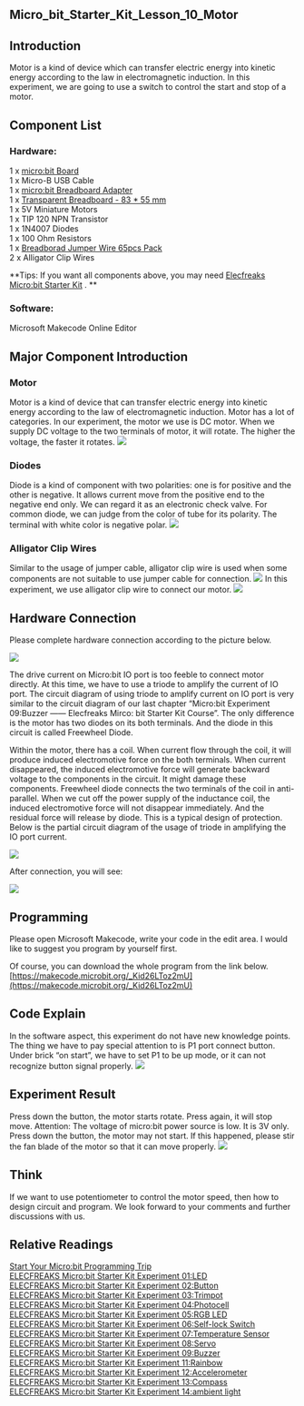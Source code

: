 ## Micro_bit_Starter_Kit_Lesson_10_Motor

## Introduction  
Motor is a kind of device which can transfer electric energy into kinetic energy according to the law in electromagnetic induction. In this experiment, we are going to use a switch to control the start and stop of a motor.   


## Component List  
### Hardware:  
1 x [micro:bit Board](http://www.elecfreaks.com/estore/bbc-micro-bit-board-for-coding-programming.html)  
1 x Micro-B USB Cable  
1 x [micro:bit Breadboard Adapter](http://www.elecfreaks.com/estore/microbit-breadboard-adapter.html)  
1 x [Transparent Breadboard - 83 * 55 mm](http://www.elecfreaks.com/estore/transparent-breadboard-83-55-mm.html)  
1 x 5V Miniature Motors  
1 x TIP 120 NPN Transistor  
1 x 1N4007 Diodes  
1 x 100 Ohm Resistors  
1 x [Breadborad Jumper Wire 65pcs Pack](http://www.elecfreaks.com/estore/breadborad-jumper-wire-65pcs-pack.html)  
2 x Alligator Clip Wires  

**Tips: If you want all components above, you may need [Elecfreaks Micro:bit Starter Kit](http://www.elecfreaks.com/estore/elecfreaks-micro-bit-starter-kit-795.html) . **  
 

### Software:  
Microsoft Makecode Online Editor   


## Major Component Introduction  
### Motor  
Motor is a kind of device that can transfer electric energy into kinetic energy according to the law of electromagnetic induction. Motor has a lot of categories. In our experiment, the motor we use is DC motor. When we supply DC voltage to the two terminals of motor, it will rotate. The higher the voltage, the faster it rotates. 
 ![](https://www.elecfreaks.com/wp-content/uploads/2018/03/2-13.jpg)  

### Diodes  
Diode is a kind of component with two polarities: one is for positive and the other is negative. It allows current move from the positive end to the negative end only. We can regard it as an electronic check valve. 
For common diode, we can judge from the color of tube for its polarity. The terminal with white color is negative polar. 
![](https://www.elecfreaks.com/wp-content/uploads/2018/03/3-11.jpg)   

### Alligator Clip Wires  
Similar to the usage of jumper cable, alligator clip wire is used when some components are not suitable to use jumper cable for connection. 
![](https://www.elecfreaks.com/wp-content/uploads/2018/03/4-9.jpg) 
In this experiment, we use alligator clip wire to connect our motor. 
![](https://www.elecfreaks.com/wp-content/uploads/2018/03/5-11.jpg )


## Hardware Connection  

Please complete hardware connection according to the picture below.

![](https://www.elecfreaks.com/wp-content/uploads/2018/03/6-5.png )

The drive current on Micro:bit IO port is too feeble to connect motor directly. At this time, we have to use a triode to amplify the current of IO port.  The circuit diagram of using triode to amplify current on IO port is very similar to the circuit diagram of our last chapter “Micro:bit Experiment 09:Buzzer —— Elecfreaks Mirco: bit Starter Kit Course”. The only difference is the motor has two diodes on its both terminals. And the diode in this circuit is called Freewheel Diode. 

Within the motor, there has a coil. When current flow through the coil, it will produce induced electromotive force on the both terminals. When current disappeared, the induced electromotive force will generate backward voltage to the components in the circuit. It might damage these components. Freewheel diode connects the two terminals of the coil in anti-parallel. When we cut off the power supply of the inductance coil, the induced electromotive force will not disappear immediately. And the residual force will release by diode. This is a typical design of protection.    
Below is the partial circuit diagram of the usage of triode in amplifying the IO port current. 

![](https://www.elecfreaks.com/wp-content/uploads/2018/03/7-7.jpg) 

After connection, you will see: 

![](https://www.elecfreaks.com/wp-content/uploads/2018/03/8-6.jpg)  

## Programming
Please open Microsoft Makecode, write your code in the edit area. I would like to suggest you program by yourself first. 

Of course, you can download the whole program from the link below.
[https://makecode.microbit.org/_Kid26LToz2mU](https://makecode.microbit.org/_Kid26LToz2mU)


## Code Explain
In the software aspect, this experiment do not have new knowledge points. The thing we have to pay special attention to is P1 port connect button. Under brick “on start”, we have to set P1 to be up mode, or it can not recognize button signal properly. 
![](https://www.elecfreaks.com/wp-content/uploads/2018/03/9-4.jpg) 

## Experiment Result
Press down the button, the motor starts rotate. Press again, it will stop move. 
Attention: The voltage of micro:bit power source is low. It is 3V only. Press down the button, the motor may not start. If this happened, please stir the fan blade of the motor so that it can move properly. 
![](https://www.elecfreaks.com/wp-content/uploads/2018/03/1-6.gif)


## Think
If we want to use potentiometer to control the motor speed, then how to design circuit and program. We look forward to your comments and further discussions with us. 


## Relative Readings  
[Start Your Micro:bit Programming Trip](https://www.elecfreaks.com/9299.html)  
[ELECFREAKS Micro:bit Starter Kit Experiment 01:LED](https://www.elecfreaks.com/9784.html)  
[ELECFREAKS Micro:bit Starter Kit Experiment 02:Button](https://www.elecfreaks.com/9825.html)  
[ELECFREAKS Micro:bit Starter Kit Experiment 03:Trimpot](https://www.elecfreaks.com/9879.html)  
[ELECFREAKS Micro:bit Starter Kit Experiment 04:Photocell](https://www.elecfreaks.com/9909.html)  
[ELECFREAKS Micro:bit Starter Kit Experiment 05:RGB LED](https://www.elecfreaks.com/9978.html)  
[ELECFREAKS Micro:bit Starter Kit Experiment 06:Self-lock Switch](https://www.elecfreaks.com/10061.html)  
[ELECFREAKS Micro:bit Starter Kit Experiment 07:Temperature Sensor](https://www.elecfreaks.com/10166.html)  
[ELECFREAKS Micro:bit Starter Kit Experiment 08:Servo](https://www.elecfreaks.com/10221.html)  
[ELECFREAKS Micro:bit Starter Kit Experiment 09:Buzzer](https://www.elecfreaks.com/10318.html)  
[ELECFREAKS Micro:bit Starter Kit Experiment 11:Rainbow](https://www.elecfreaks.com/10508.html)  
[ELECFREAKS Micro:bit Starter Kit Experiment 12:Accelerometer](https://www.elecfreaks.com/10529.html)  
[ELECFREAKS Micro:bit Starter Kit Experiment 13:Compass](https://www.elecfreaks.com/10567.html)  
[ELECFREAKS Micro:bit Starter Kit Experiment 14:ambient light](https://www.elecfreaks.com/10649.html)  
